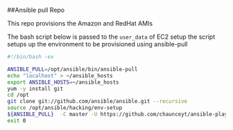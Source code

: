 ##Ansible pull Repo

This repo provisions the Amazon and RedHat AMIs

The bash script below is passed to the ```user_data``` of EC2 setup the script setups up the environment to be provisioned using ansible-pull

```bash
#!/bin/bash -ex

ANSIBLE_PULL=/opt/ansible/bin/ansible-pull
echo "localhost" > ~/ansible_hosts
export ANSIBLE_HOSTS=~/ansible_hosts
yum -y install git
cd /opt
git clone git://github.com/ansible/ansible.git --recursive
source /opt/ansible/hacking/env-setup
${ANSIBLE_PULL}  -C master -U https://github.com/chaunceyt/ansible-playbooks.git
exit 0

```
